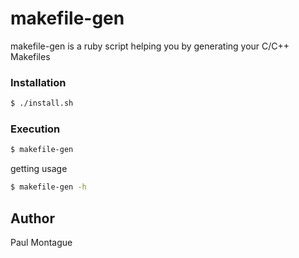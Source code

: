 # makefile-gen
makefile-gen is a ruby script helping you by generating your C/C++ Makefiles

### Installation

```sh
$ ./install.sh
```
### Execution
```sh
$ makefile-gen
```
getting usage
```sh
$ makefile-gen -h
```

## Author
Paul Montague